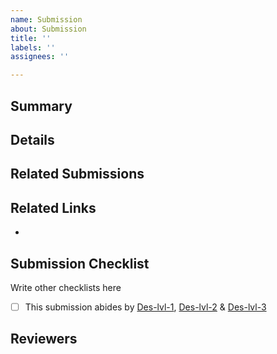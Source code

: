 ```yaml
---
name: Submission
about: Submission
title: ''
labels: ''
assignees: ''

---
```


## Summary

## Details

## Related Submissions

## Related Links

- 

## Submission Checklist
Write other checklists here

- [ ] This submission abides by [Des-lvl-1](https://github.com/colonistio/katan/blob/development/docs/process/designer-level-1.md), [Des-lvl-2](https://github.com/colonistio/katan/blob/development/docs/process/designer-level-2.md) & [Des-lvl-3](https://github.com/colonistio/katan/blob/development/docs/process/designer-level-3.md)

## Reviewers
